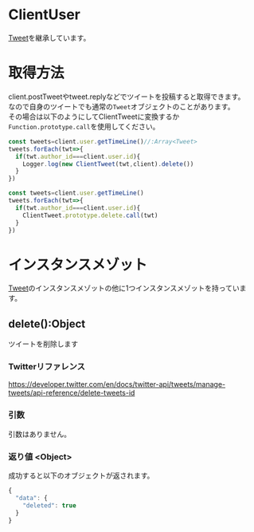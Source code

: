 # ClientUser
[Tweet](./Tweet.md)を継承しています。
# 取得方法
client.postTweetやtweet.replyなどでツイートを投稿すると取得できます。  
なので自身のツイートでも通常の`Tweet`オブジェクトのことがあります。  
その場合は以下のようにしてClientTweetに変換するか`Function.prototype.call`を使用してください。
```js
const tweets=client.user.getTimeLine()//:Array<Tweet>
tweets.forEach(twt=>{
  if(twt.author_id===client.user.id){
    Logger.log(new ClientTweet(twt,client).delete())
  }
})
```
```js
const tweets=client.user.getTimeLine()
tweets.forEach(twt=>{
  if(twt.author_id===client.user.id){
    ClientTweet.prototype.delete.call(twt)
  }
})
```

# インスタンスメゾット
[Tweet](./Tweet.md)のインスタンスメゾットの他に1つインスタンスメゾットを持っています。

## delete():Object
ツイートを削除します
### Twitterリファレンス
https://developer.twitter.com/en/docs/twitter-api/tweets/manage-tweets/api-reference/delete-tweets-id
### 引数
引数はありません。
### 返り値 <Object\>
成功すると以下のオブジェクトが返されます。
```js
{
  "data": {
    "deleted": true
  }
}
```